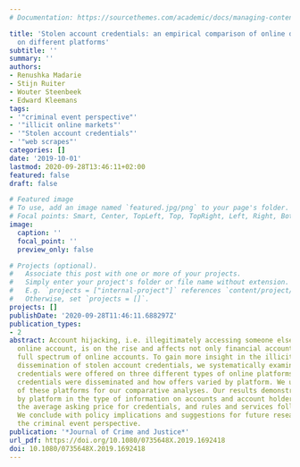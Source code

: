 ```yaml
---
# Documentation: https://sourcethemes.com/academic/docs/managing-content/

title: 'Stolen account credentials: an empirical comparison of online dissemination
  on different platforms'
subtitle: ''
summary: ''
authors:
- Renushka Madarie
- Stijn Ruiter
- Wouter Steenbeek
- Edward Kleemans
tags:
- '"criminal event perspective"'
- '"illicit online markets"'
- '"Stolen account credentials"'
- '"web scrapes"'
categories: []
date: '2019-10-01'
lastmod: 2020-09-28T13:46:11+02:00
featured: false
draft: false

# Featured image
# To use, add an image named `featured.jpg/png` to your page's folder.
# Focal points: Smart, Center, TopLeft, Top, TopRight, Left, Right, BottomLeft, Bottom, BottomRight.
image:
  caption: ''
  focal_point: ''
  preview_only: false

# Projects (optional).
#   Associate this post with one or more of your projects.
#   Simply enter your project's folder or file name without extension.
#   E.g. `projects = ["internal-project"]` references `content/project/deep-learning/index.md`.
#   Otherwise, set `projects = []`.
projects: []
publishDate: '2020-09-28T11:46:11.688297Z'
publication_types:
- 2
abstract: Account hijacking, i.e. illegitimately accessing someone else’s personal
  online account, is on the rise and affects not only financial accounts, but the
  full spectrum of online accounts. To gain more insight in the illicit act of online
  dissemination of stolen account credentials, we systematically examined how such
  credentials were offered on three different types of online platforms where stolen
  credentials were disseminated and how offers varied by platform. We used web scrapes
  of these platforms for our comparative analyses. Our results demonstrate variation
  by platform in the type of information on accounts and account holders offered,
  the average asking price for credentials, and rules and services following a transaction.
  We conclude with policy implications and suggestions for future research based on
  the criminal event perspective.
publication: '*Journal of Crime and Justice*'
url_pdf: https://doi.org/10.1080/0735648X.2019.1692418
doi: 10.1080/0735648X.2019.1692418
---
```

